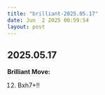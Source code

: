 ```yaml
---
title: "brilliant-2025.05.17"
date: Jun  2 2025 00:59:54
layout: post
---
```


## 2025.05.17

**Brilliant Move:**

12. Bxh7+!!
